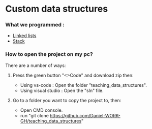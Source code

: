 # Custom data structures

### What we programmed : 
- [Linked lists](https://github.com/Daniel-WORK-GH/teaching_data_structures/tree/master/teaching_data_structures/LinkedList)
- [Stack](https://github.com/Daniel-WORK-GH/teaching_data_structures/tree/master/teaching_data_structures/Stack)

### How to open the project on my pc?
There are a number of ways:

1. Press the green button "<>Code" and download zip then: 
   - Using vs-code : Open the folder "teaching_data_structures".
   - Using visual studio : Open the "sln" file.

2. Go to a folder you want to copy the project to, then:
   - Open CMD console.
   - run "git clone https://github.com/Daniel-WORK-GH/teaching_data_structures"
